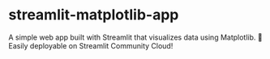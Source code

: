 # streamlit-matplotlib-app
A simple web app built with Streamlit that visualizes data using Matplotlib. 🚀 Easily deployable on Streamlit Community Cloud!
